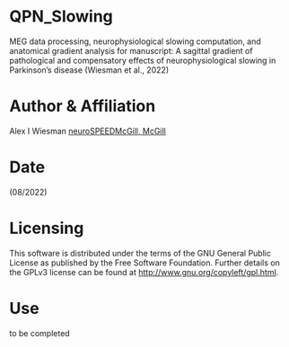 # QPN_Slowing
MEG data processing, neurophysiological slowing computation, and anatomical gradient analysis for manuscript: A sagittal gradient of pathological and compensatory effects of neurophysiological slowing in Parkinson’s disease (Wiesman et al., 2022)

# Author & Affiliation
Alex I Wiesman [neuroSPEEDMcGill, McGill](https://www.mcgill.ca/bic/research/neurospeed-neural-dynamics-brain-systems-baillet/people)

# Date
(08/2022)

# Licensing
This software is distributed under the terms of the GNU General Public License as published by the Free Software Foundation. Further details on the GPLv3 license can be found at http://www.gnu.org/copyleft/gpl.html.

# Use
to be completed
